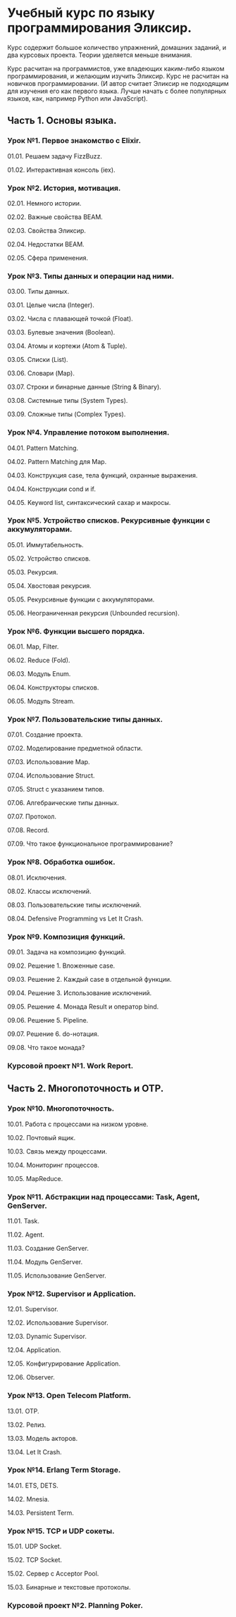 # Учебный курс по языку программирования Эликсир.

Курс содержит большое количество упражнений, домашних заданий, и два курсовых проекта. Теории уделяется меньше внимания.

Курс расчитан на программистов, уже владеющих каким-либо языком программирования, и желающим изучить Эликсир. Курс не расчитан на новичков программировании. (И автор считает Эликсир не подходящим для изучения его как первого языка. Лучше начать с более популярных языков, как, например Python или JavaScript).


## Часть 1. Основы языка.

### Урок №1. Первое знакомство с Elixir.

01.01. Решаем задачу FizzBuzz.

01.02. Интерактивная консоль (iex).


### Урок №2. История, мотивация.

02.01. Немного истории.

02.02. Важные свойства BEAM.

02.03. Свойства Эликсир.

02.04. Недостатки BEAM.

02.05. Сфера применения.


### Урок №3. Типы данных и операции над ними.

03.00. Типы данных.

03.01. Целые числа (Integer).

03.02. Числа с плавающей точкой (Float).

03.03. Булевые значения (Boolean).

03.04. Атомы и кортежи (Atom & Tuple).

03.05. Списки (List).

03.06. Словари (Map).

03.07. Строки и бинарные данные (String & Binary).

03.08. Системные типы (System Types).

03.09. Сложные типы (Complex Types).


### Урок №4. Управление потоком выполнения.

04.01. Pattern Matching.

04.02. Pattern Matching для Map.

04.03. Конструкция case, тела функций, охранные выражения.

04.04. Конструкции cond и if.

04.05. Keyword list, синтаксический сахар и макросы.


### Урок №5. Устройство списков. Рекурсивные функции с аккумуляторами.

05.01. Иммутабельность.

05.02. Устройство списков.

05.03. Рекурсия.

05.04. Хвостовая рекурсия.

05.05. Рекурсивные функции с аккумуляторами.

05.06. Неограниченная рекурсия (Unbounded recursion).


### Урок №6. Функции высшего порядка.

06.01. Map, Filter.

06.02. Reduce (Fold).

06.03. Модуль Enum.

06.04. Конструкторы списков.

06.05. Модуль Stream.


### Урок №7. Пользовательские типы данных.

07.01. Создание проекта.

07.02. Моделирование предметной области.

07.03. Использование Map.

07.04. Использование Struct.

07.05. Struct с указанием типов.

07.06. Алгебраические типы данных.

07.07. Протокол.

07.08. Record.

07.09. Что такое функциональное программирование?


### Урок №8. Обработка ошибок.

08.01. Исключения.

08.02. Классы исключений.

08.03. Пользовательские типы исключений.

08.04. Defensive Programming vs Let It Crash.


### Урок №9. Композиция функций.

09.01. Задача на композицию функций.

09.02. Решение 1. Вложенные case.

09.03. Решение 2. Каждый case в отдельной функции.

09.04. Решение 3. Использование исключений.

09.05. Решение 4. Монада Result и оператор bind.

09.06. Решение 5. Pipeline.

09.07. Решение 6. do-нотация.

09.08. Что такое монада?


### Курсовой проект №1. Work Report.


## Часть 2. Многопоточность и OTP.


### Урок №10. Многопоточность.

10.01. Работа с процессами на низком уровне.

10.02. Почтовый ящик.

10.03. Связь между процессами.

10.04. Мониторинг процессов.

10.05. MapReduce.


### Урок №11. Абстракции над процессами: Task, Agent, GenServer.

11.01. Task.

11.02. Agent.

11.03. Создание GenServer.

11.04. Модуль GenServer.

11.05. Использование GenServer.


### Урок №12. Supervisor и Application.

12.01. Supervisor.

12.02. Использование Supervisor.

12.03. Dynamic Supervisor.

12.04. Application.

12.05. Конфигурирование Application.

12.06. Observer.


### Урок №13. Open Telecom Platform.

13.01. OTP.

13.02. Релиз.

13.03. Модель акторов.

13.04. Let It Crash.


### Урок №14. Erlang Term Storage.

14.01. ETS, DETS.

14.02. Mnesia.

14.03. Persistent Term.


### Урок №15. TCP и UDP сокеты.

15.01. UDP Socket.

15.02. TCP Socket.

15.02. Сервер с Acceptor Pool.

15.03. Бинарные и текстовые протоколы.


### Курсовой проект №2. Planning Poker.
